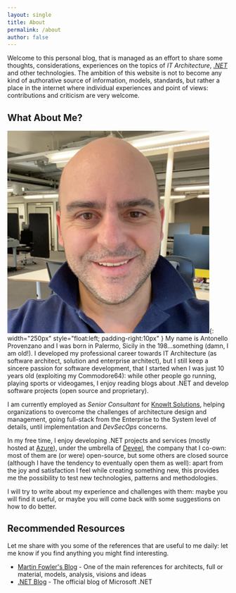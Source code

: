 ```yaml
---
layout: single
title: About
permalink: /about
author: false
---
```


Welcome to this personal blog, that is managed as an effort to share some thoughts, considerations, experiences on the topics of _IT Architecture_, _[.NET](https://dotnet.microsoft.com)_ and other technologies.
The ambition of this website is not to become any kind of authorative source of information, models, standards, but rather a place in the internet where individual experiences and point of views: contributions and criticism are very welcome.

## What About Me?

![Antonello](/assets/img/antonello.png){: width="250px" style="float:left; padding-right:10px" } My name is Antonello Provenzano and I was born in Palermo, Sicily in the 198...something (damn, I am old!).
I developed my professional career towards IT Architecture (as software architect, solution and enterprise architect), but I still keep a sincere passion for software development, that I started when I was just 10 years old (exploiting my Commodore64): while other people go running, playing sports or videogames, I enjoy reading blogs about .NET and develop software projects (open source and proprietary).

I am currently employed as _Senior Consultant_ for [KnowIt Solutions](https://knowit.no), helping organizations to overcome the challenges of architecture design and management, going full-stack from the Enterprise to the System level of details, until implementation and _DevSecOps_ concerns.

In my free time, I enjoy developing .NET projects and services (mostly hosted at [Azure](https://azure.com)), under the umbrella of [Deveel](https://deveel.com), the company that I co-own: most of them are (or were) open-source, but some others are closed source (although I have the tendency to eventually open them as well): apart from the joy and satisfaction I feel while creating something new, this provides me the possibility to test new technologies, patterns and methodologies.

I will try to write about my experience and challenges with them: maybe you will find it useful, or maybe you will come back with some suggestions on how to do better.

## Recommended Resources

Let me share with you some of the references that are useful to me daily: let me know if you find anything you might find interesting.

* [Martin Fowler's Blog](https://martinfowler.com) - One of the main references for architects, full or material, models, analysis, visions and ideas
* [.NET Blog](https://devblogs.microsoft.com/dotnet/) - The official blog of Microsoft .NET
